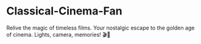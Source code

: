# Classical-Cinema-Fan
Relive the magic of timeless films. Your nostalgic escape to the golden age of cinema. Lights, camera, memories! 🎬🍿
